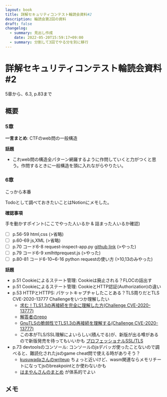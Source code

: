 ```yaml
---
layout: book
title: 詳解セキュリティコンテスト輪読会資料#2
description: 輪読会第2回の資料
draft: false
changelog:
  - summary: 見出し作成
    date: 2022-05-20T15:59:17+09:00
  - summary: 分割して3回でやる分を別に移行
---
```


# 詳解セキュリティコンテスト輪読会資料#2

5章から、6.3, p.83まで

## 概要

### 5章

**一言まとめ**: CTFのweb問の一般構造

**話題**

- これweb問の構造全パターン網羅するように作問していくと力がつくと思う。作問するときに一般構造を頭に入れながらやりたい。

### 6章

こっから本番

Todoとして調べておきたいことはNotionにメモした。

**確認事項**

手を動かすポイント(ここでやった人いるか & 詰まった人いるか確認)

- [ ] p.56-59 html,css (>省略)
- [ ] p.60-69 js,XML (>省略)
- [ ] p.70 コード6-8 request-inspect-app.py [github link](https://github.com/ctfbook/2nd/blob/main/dist/files/web/02_basics/request-inspect-app.py) (>やった)
- [ ] p.79 コード6-9 xmlhttprequest.js (>やった)
- [ ] p.80-81 コード6-10~6-16 python requestの使い方 (>10,13のみやった)

**話題**

- p.51 Cookieによるステート管理: Cookieは廃止される？FLOCの話出す
- p.51 Cookieによるステート管理: CookieとHTTP認証(Authorization)の違い
- p.53 HTTPとHTTPS: パケットキャプチャしたことある？TLS周りだとTLS CVE-2020-13777 Challengeをいつか理解したい
  - [求む！TLS1.3の再接続を完全に理解した方(Challenge CVE-2020-13777)](https://jovi0608.hatenablog.com/entry/2020/06/13/104905)
  - [解答者のrepo](https://github.com/prprhyt/PoC_TLS1_3_CVE-2020-13777)
  - [GnuTLSの脆弱性でTLS1.3の再接続を理解する(Challenge CVE-2020-13777)](https://jovi0608.hatenablog.com/entry/2020/07/03/131719)
  - この本がTLS/SSL理解によいらしい(積んでる)が、新版が出る噂があるので新版発売を待ってもいいかも [プロフェッショナルSSL/TLS](https://www.lambdanote.com/products/tls)
- p.73 devtoolsのコンソール: コンソールのjsデバッガ使ったことないので調べると、難読化されたjsのgame cheat問で使える時がありそう？
  - [kusuwadaさんのwriteup](https://tech.kusuwada.com/entry/2020/04/05/132308#section1) ちょっと近いけど、wasm関連ならメモリチートになってjsのbreakpointとか使わないかも
  - [はまやんさんのまとめ](https://blog.hamayanhamayan.com/entry/2021/12/22/000156) が体系的でよい

## メモ

